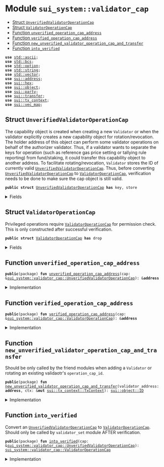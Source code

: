 
<a name="sui_system_validator_cap"></a>

# Module `sui_system::validator_cap`



-  [Struct `UnverifiedValidatorOperationCap`](#sui_system_validator_cap_UnverifiedValidatorOperationCap)
-  [Struct `ValidatorOperationCap`](#sui_system_validator_cap_ValidatorOperationCap)
-  [Function `unverified_operation_cap_address`](#sui_system_validator_cap_unverified_operation_cap_address)
-  [Function `verified_operation_cap_address`](#sui_system_validator_cap_verified_operation_cap_address)
-  [Function `new_unverified_validator_operation_cap_and_transfer`](#sui_system_validator_cap_new_unverified_validator_operation_cap_and_transfer)
-  [Function `into_verified`](#sui_system_validator_cap_into_verified)


<pre><code><b>use</b> <a href="../../dependencies/std/ascii.md#std_ascii">std::ascii</a>;
<b>use</b> <a href="../../dependencies/std/bcs.md#std_bcs">std::bcs</a>;
<b>use</b> <a href="../../dependencies/std/option.md#std_option">std::option</a>;
<b>use</b> <a href="../../dependencies/std/string.md#std_string">std::string</a>;
<b>use</b> <a href="../../dependencies/std/vector.md#std_vector">std::vector</a>;
<b>use</b> <a href="../../dependencies/sui/address.md#sui_address">sui::address</a>;
<b>use</b> <a href="../../dependencies/sui/hex.md#sui_hex">sui::hex</a>;
<b>use</b> <a href="../../dependencies/sui/object.md#sui_object">sui::object</a>;
<b>use</b> <a href="../../dependencies/sui/party.md#sui_party">sui::party</a>;
<b>use</b> <a href="../../dependencies/sui/transfer.md#sui_transfer">sui::transfer</a>;
<b>use</b> <a href="../../dependencies/sui/tx_context.md#sui_tx_context">sui::tx_context</a>;
<b>use</b> <a href="../../dependencies/sui/vec_map.md#sui_vec_map">sui::vec_map</a>;
</code></pre>



<a name="sui_system_validator_cap_UnverifiedValidatorOperationCap"></a>

## Struct `UnverifiedValidatorOperationCap`

The capability object is created when creating a new <code>Validator</code> or when the
validator explicitly creates a new capability object for rotation/revocation.
The holder address of this object can perform some validator operations on behalf of
the authorizer validator. Thus, if a validator wants to separate the keys for operation
(such as reference gas price setting or tallying rule reporting) from fund/staking, it
could transfer this capability object to another address.
To facilitate rotating/revocation, <code>Validator</code> stores the ID of currently valid
<code><a href="../../dependencies/sui_system/validator_cap.md#sui_system_validator_cap_UnverifiedValidatorOperationCap">UnverifiedValidatorOperationCap</a></code>. Thus, before converting <code><a href="../../dependencies/sui_system/validator_cap.md#sui_system_validator_cap_UnverifiedValidatorOperationCap">UnverifiedValidatorOperationCap</a></code>
to <code><a href="../../dependencies/sui_system/validator_cap.md#sui_system_validator_cap_ValidatorOperationCap">ValidatorOperationCap</a></code>, verification needs to be done to make sure
the cap object is still valid.


<pre><code><b>public</b> <b>struct</b> <a href="../../dependencies/sui_system/validator_cap.md#sui_system_validator_cap_UnverifiedValidatorOperationCap">UnverifiedValidatorOperationCap</a> <b>has</b> key, store
</code></pre>



<details>
<summary>Fields</summary>


<dl>
<dt>
<code>id: <a href="../../dependencies/sui/object.md#sui_object_UID">sui::object::UID</a></code>
</dt>
<dd>
</dd>
<dt>
<code>authorizer_validator_address: <b>address</b></code>
</dt>
<dd>
</dd>
</dl>


</details>

<a name="sui_system_validator_cap_ValidatorOperationCap"></a>

## Struct `ValidatorOperationCap`

Privileged operations require <code><a href="../../dependencies/sui_system/validator_cap.md#sui_system_validator_cap_ValidatorOperationCap">ValidatorOperationCap</a></code> for permission check.
This is only constructed after successful verification.


<pre><code><b>public</b> <b>struct</b> <a href="../../dependencies/sui_system/validator_cap.md#sui_system_validator_cap_ValidatorOperationCap">ValidatorOperationCap</a> <b>has</b> drop
</code></pre>



<details>
<summary>Fields</summary>


<dl>
<dt>
<code>authorizer_validator_address: <b>address</b></code>
</dt>
<dd>
</dd>
</dl>


</details>

<a name="sui_system_validator_cap_unverified_operation_cap_address"></a>

## Function `unverified_operation_cap_address`



<pre><code><b>public</b>(package) <b>fun</b> <a href="../../dependencies/sui_system/validator_cap.md#sui_system_validator_cap_unverified_operation_cap_address">unverified_operation_cap_address</a>(cap: &<a href="../../dependencies/sui_system/validator_cap.md#sui_system_validator_cap_UnverifiedValidatorOperationCap">sui_system::validator_cap::UnverifiedValidatorOperationCap</a>): &<b>address</b>
</code></pre>



<details>
<summary>Implementation</summary>


<pre><code><b>public</b>(package) <b>fun</b> <a href="../../dependencies/sui_system/validator_cap.md#sui_system_validator_cap_unverified_operation_cap_address">unverified_operation_cap_address</a>(
    cap: &<a href="../../dependencies/sui_system/validator_cap.md#sui_system_validator_cap_UnverifiedValidatorOperationCap">UnverifiedValidatorOperationCap</a>,
): &<b>address</b> {
    &cap.authorizer_validator_address
}
</code></pre>



</details>

<a name="sui_system_validator_cap_verified_operation_cap_address"></a>

## Function `verified_operation_cap_address`



<pre><code><b>public</b>(package) <b>fun</b> <a href="../../dependencies/sui_system/validator_cap.md#sui_system_validator_cap_verified_operation_cap_address">verified_operation_cap_address</a>(cap: &<a href="../../dependencies/sui_system/validator_cap.md#sui_system_validator_cap_ValidatorOperationCap">sui_system::validator_cap::ValidatorOperationCap</a>): &<b>address</b>
</code></pre>



<details>
<summary>Implementation</summary>


<pre><code><b>public</b>(package) <b>fun</b> <a href="../../dependencies/sui_system/validator_cap.md#sui_system_validator_cap_verified_operation_cap_address">verified_operation_cap_address</a>(cap: &<a href="../../dependencies/sui_system/validator_cap.md#sui_system_validator_cap_ValidatorOperationCap">ValidatorOperationCap</a>): &<b>address</b> {
    &cap.authorizer_validator_address
}
</code></pre>



</details>

<a name="sui_system_validator_cap_new_unverified_validator_operation_cap_and_transfer"></a>

## Function `new_unverified_validator_operation_cap_and_transfer`

Should be only called by the friend modules when adding a <code>Validator</code>
or rotating an existing validaotr's <code>operation_cap_id</code>.


<pre><code><b>public</b>(package) <b>fun</b> <a href="../../dependencies/sui_system/validator_cap.md#sui_system_validator_cap_new_unverified_validator_operation_cap_and_transfer">new_unverified_validator_operation_cap_and_transfer</a>(validator_address: <b>address</b>, ctx: &<b>mut</b> <a href="../../dependencies/sui/tx_context.md#sui_tx_context_TxContext">sui::tx_context::TxContext</a>): <a href="../../dependencies/sui/object.md#sui_object_ID">sui::object::ID</a>
</code></pre>



<details>
<summary>Implementation</summary>


<pre><code><b>public</b>(package) <b>fun</b> <a href="../../dependencies/sui_system/validator_cap.md#sui_system_validator_cap_new_unverified_validator_operation_cap_and_transfer">new_unverified_validator_operation_cap_and_transfer</a>(
    validator_address: <b>address</b>,
    ctx: &<b>mut</b> TxContext,
): ID {
    // This function needs to be called only by the validator itself, except
    // 1. in genesis where all valdiators are created by @0x0
    // 2. in tests where @0x0 could be used to simplify the setup
    <b>let</b> sender_address = ctx.sender();
    <b>assert</b>!(sender_address == @0x0 || sender_address == validator_address, 0);
    <b>let</b> operation_cap = <a href="../../dependencies/sui_system/validator_cap.md#sui_system_validator_cap_UnverifiedValidatorOperationCap">UnverifiedValidatorOperationCap</a> {
        id: object::new(ctx),
        authorizer_validator_address: validator_address,
    };
    <b>let</b> operation_cap_id = object::id(&operation_cap);
    transfer::public_transfer(operation_cap, validator_address);
    operation_cap_id
}
</code></pre>



</details>

<a name="sui_system_validator_cap_into_verified"></a>

## Function `into_verified`

Convert an <code><a href="../../dependencies/sui_system/validator_cap.md#sui_system_validator_cap_UnverifiedValidatorOperationCap">UnverifiedValidatorOperationCap</a></code> to <code><a href="../../dependencies/sui_system/validator_cap.md#sui_system_validator_cap_ValidatorOperationCap">ValidatorOperationCap</a></code>.
Should only be called by <code>validator_set</code> module AFTER verification.


<pre><code><b>public</b>(package) <b>fun</b> <a href="../../dependencies/sui_system/validator_cap.md#sui_system_validator_cap_into_verified">into_verified</a>(cap: &<a href="../../dependencies/sui_system/validator_cap.md#sui_system_validator_cap_UnverifiedValidatorOperationCap">sui_system::validator_cap::UnverifiedValidatorOperationCap</a>): <a href="../../dependencies/sui_system/validator_cap.md#sui_system_validator_cap_ValidatorOperationCap">sui_system::validator_cap::ValidatorOperationCap</a>
</code></pre>



<details>
<summary>Implementation</summary>


<pre><code><b>public</b>(package) <b>fun</b> <a href="../../dependencies/sui_system/validator_cap.md#sui_system_validator_cap_into_verified">into_verified</a>(cap: &<a href="../../dependencies/sui_system/validator_cap.md#sui_system_validator_cap_UnverifiedValidatorOperationCap">UnverifiedValidatorOperationCap</a>): <a href="../../dependencies/sui_system/validator_cap.md#sui_system_validator_cap_ValidatorOperationCap">ValidatorOperationCap</a> {
    <a href="../../dependencies/sui_system/validator_cap.md#sui_system_validator_cap_ValidatorOperationCap">ValidatorOperationCap</a> { authorizer_validator_address: cap.authorizer_validator_address }
}
</code></pre>



</details>

